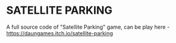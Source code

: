# SATELLITE PARKING

A full source code of "Satellite Parking" game, can be play here - https://daungames.itch.io/satellite-parking

